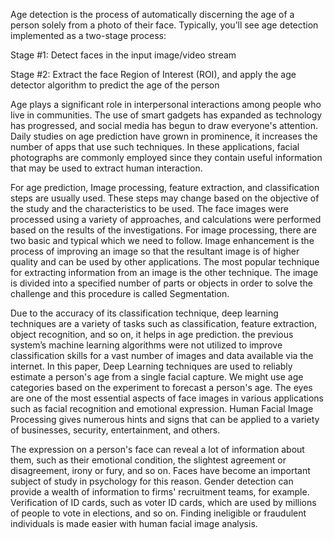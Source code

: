  Age detection is the process of automatically discerning the age of a person solely from a photo of their face. Typically, you’ll see age detection implemented as a two-stage process: 

Stage #1: Detect faces in the input image/video stream 

Stage #2: Extract the face Region of Interest (ROI), and apply the age detector algorithm to predict the age of the person 

Age plays a significant role in interpersonal interactions among people who live in communities. The use of smart gadgets has expanded as technology has progressed, and social media has begun to draw everyone's attention. Daily studies on age prediction have grown in prominence, it increases the number of apps that use such techniques. In these applications, facial photographs are commonly employed since they contain useful information that may be used to extract human interaction. 

 

 

 

 For age prediction, Image processing, feature extraction, and classification steps are usually used. These steps may change based on the objective of the study and the characteristics to be used. The face images were processed using a variety of approaches, and calculations were performed based on the results of the investigations. For image processing, there are two basic and typical which we need to follow. Image enhancement is the process of improving an image so that the resultant image is of higher quality and can be used by other applications. The most popular technique for extracting information from an image is the other technique. The image is divided into a specified number of parts or objects in order to solve the challenge and this procedure is called Segmentation. 

 

 

 Due to the accuracy of its classification technique, deep learning techniques are a variety of tasks such as classification, feature extraction, object recognition, and so on, it helps in age prediction. the previous system’s machine learning algorithms were not utilized to improve classification skills for a vast number of images and data available via the internet. In this paper, Deep Learning techniques are used to reliably estimate a person's age from a single facial capture. We might use age categories based on the experiment to forecast a person's age. The eyes are one of the most essential aspects of face images in various applications such as facial recognition and emotional expression. Human Facial Image Processing gives numerous hints and signs that can be applied to a variety of businesses, security, entertainment, and others.  

 

The expression on a person's face can reveal a lot of information about them, such as their emotional condition, the slightest agreement or disagreement, irony or fury, and so on. Faces have become an important subject of study in psychology for this reason. Gender detection can provide a wealth of information to firms' recruitment teams, for example. Verification of ID cards, such as voter ID cards, which are used by millions of people to vote in elections, and so on. Finding ineligible or fraudulent individuals is made easier with human facial image analysis. 
